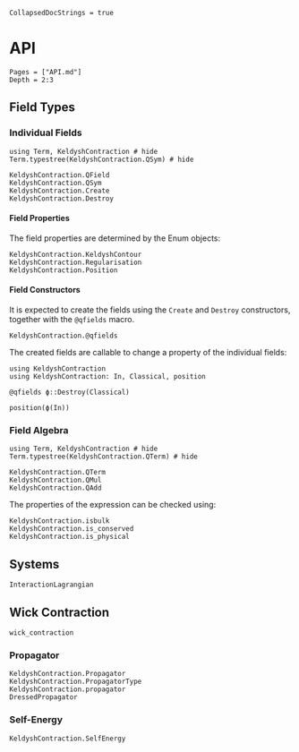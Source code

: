 ```@meta
CollapsedDocStrings = true
```

# API

```@contents
Pages = ["API.md"]
Depth = 2:3
```

## Field Types

### Individual Fields

```@example API
using Term, KeldyshContraction # hide
Term.typestree(KeldyshContraction.QSym) # hide
```

```@docs
KeldyshContraction.QField
KeldyshContraction.QSym
KeldyshContraction.Create
KeldyshContraction.Destroy
```

#### Field Properties

The field properties are determined by the Enum objects:

```@docs
KeldyshContraction.KeldyshContour
KeldyshContraction.Regularisation
KeldyshContraction.Position
```

#### Field Constructors

It is expected to create the fields using the `Create` and `Destroy` constructors, together with the `@qfields` macro.

```@docs
KeldyshContraction.@qfields
```

The created fields are callable to change a property of the individual fields:

```@example API
using KeldyshContraction
using KeldyshContraction: In, Classical, position

@qfields ϕ::Destroy(Classical) 

position(ϕ(In))
```

### Field Algebra

```@example API
using Term, KeldyshContraction # hide
Term.typestree(KeldyshContraction.QTerm) # hide
```

```@docs
KeldyshContraction.QTerm
KeldyshContraction.QMul
KeldyshContraction.QAdd
```

The properties of the expression can be checked using:

```@docs
KeldyshContraction.isbulk
KeldyshContraction.is_conserved
KeldyshContraction.is_physical
```

## Systems

```@docs
InteractionLagrangian
```

## Wick Contraction
  
```@docs
wick_contraction
```

### Propagator

```@docs
KeldyshContraction.Propagator
KeldyshContraction.PropagatorType
KeldyshContraction.propagator
DressedPropagator
```

### Self-Energy

```@docs
KeldyshContraction.SelfEnergy
```
